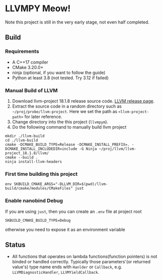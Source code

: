 # LLVMPY Meow!

Note this project is still in the very early stage, not even half completed.   

## Build

### Requirements
+ A C++17 compiler
+ CMake 3.20.0+
+ ninja (optional, if you want to follow the guide)
+ Python at least 3.8 (not tested. Try 3.12 if failed)

### Manual Build of LLVM

1. Download llvm-project 18.1.8 release source code. [LLVM release page](https://releases.llvm.org/).
2. Extract the source code in a random directory such as `~/proj/probe/llvm-project`. Here we set the path as `<llvm-project-path>` for later reference.
3. Change directory into the this project (`llvmpym`).
4. Do the following command to manually build llvm project
``` shell
mkdir ./llvm-build
cd ./llvm-build
cmake -DCMAKE_BUILD_TYPE=Release -DCMAKE_INSTALL_PREFIX=. -DCMAKE_INSTALL_INCLUDEDIR=include -G Ninja ~/proj/llvm/llvm-project_18.1.8/llvm/
cmake --build .
ninja install-llvm-headers
```


### First time building this project

``` shell
env SKBUILD_CMAKE_ARGS="-DLLVM_DIR=$(pwd)/llvm-build/cmake/modules/CMakeFiles" just
```

### Enable nanobind Debug

If you are using `just`, then you can create an `.env` file at project root

``` plain
SKBUILD_CMAKE_BUILD_TYPE=Debug
```

otherwise you need to expose it as an environment variable

## Status

- All functions that operates on lambda functions(function pointers) is not binded 
or handled correctly. Typically those parameters'(or returned value's) type name ends 
with `Hanlder` or `Callback`, e.g. `LLVMDiagnosticHandler`, `LLVMYieldCallback`.


